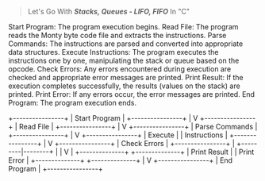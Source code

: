 > Let's Go With __*Stacks, Queues - LIFO, FIFO*__ In "C"

<p>
Start Program: The program execution begins.
Read File: The program reads the Monty byte code file and extracts the instructions.
Parse Commands: The instructions are parsed and converted into appropriate data structures.
Execute Instructions: The program executes the instructions one by one, manipulating the stack or queue based on the opcode.
Check Errors: Any errors encountered during execution are checked and appropriate error messages are printed.
Print Result: If the execution completes successfully, the results (values on the stack) are printed.
Print Error: If any errors occur, the error messages are printed.
End Program: The program execution ends.
</p>

<p>
									  +----------------+
									  | Start Program  |
									  +----------------+
												|
												V
									  +----------------+
									  | Read File      |
									  +----------------+
												|
												V
									  +----------------+
									  | Parse Commands |
									  +----------------+
												|
												V
									  +----------------+
									  | Execute        |
									  | Instructions   |
									  +----------------+
												|
												V
									  +----------------+
									  | Check Errors   |
									  +----------------+
												|
										+---------|--------+
										|                   |
										V                   |
							 +--------------+       +--------------+
							 | Print Result |       | Print Error  |
							 +--------------+       +--------------+
												|
												V
									  +----------------+
									  | End Program    |
									  +----------------+
</p>
